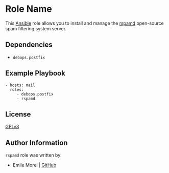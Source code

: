 Role Name
=========

This [Ansible](http://ansible.com/) role allows you to install and manage
the [rspamd](https://rspamd.com/) open-source spam filtering system server.

Dependencies
------------

- `debops.postfix`

Example Playbook
----------------

    - hosts: mail
      roles:
         - debops.postfix
         - rspamd 

License
-------

[GPLv3](https://tldrlegal.com/license/gnu-general-public-license-v3-%28gpl-3%29)

Author Information
------------------

`rspamd` role was written by:
- Emile Morel | [GitHub](https://github.com/bleuchtang)

